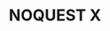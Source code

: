 ---
title: 'NOQUEST X'
linerNotes: "NOQUEST X: Rise of the Wayfarers is the tenth album in the NOQUEST series. NOQUEST X features songs from various Dragon Quest soundtracks and the odd vocal skit here and there."
pubDate: '8 Aug 2025'
image: 'noquest-x.jpg'
url: 'https://strrchildluke.bandcamp.com/album/noquest-x'
--- 